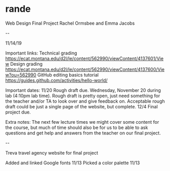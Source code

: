 # rande
Web Design Final Project
Rachel Ormsbee and Emma Jacobs

--

11/14/19

Important links:
Technical grading  https://ecat.montana.edu/d2l/le/content/562990/viewContent/4137601/View 
Design grading    https://ecat.montana.edu/d2l/le/content/562990/viewContent/4137600/View?ou=562990
GitHub editing basics tutorial    https://guides.github.com/activities/hello-world/

Important dates:
11/20   Rough draft due. Wednesday, November 20 during lab (4:10pm lab time). Rough draft is pretty open, just need something for the teacher and/or TA to look over and give feedback on. Acceptable rough draft could be just a single page of the website, but complete.
12/4    Final project due.

Extra notes:
The next few lecture times we might cover some content for the course, but much of time should also be for us to be able to ask questions and get help and answers from the teacher on our final project.

--


Treva travel agency website for final project

Added and linked Google fonts 11/13
Picked a color palette 11/13



